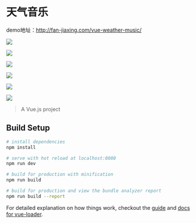 # 天气音乐
demo地址：http://fan-jiaxing.com/vue-weather-music/

![](http://wx4.sinaimg.cn/mw1024/00627l70ly1fix6y1f4w0j308e0dvgpq.jpg)    


![](http://wx4.sinaimg.cn/mw1024/00627l70ly1fix6y2b5rej308c0dwt8v.jpg)    


![](http://wx4.sinaimg.cn/mw1024/00627l70ly1fix6y3gjuvj308c0dwaa8.jpg)    


![](http://wx4.sinaimg.cn/mw1024/00627l70ly1fix6y5crk3j308c0dwjv3.jpg)    


![](http://wx3.sinaimg.cn/mw1024/00627l70ly1fix6y36ylzj308c0dw77f.jpg)    


![](http://wx2.sinaimg.cn/mw1024/00627l70ly1fix6y2q6byj308c0dwq2y.jpg)    

> A Vue.js project

## Build Setup

``` bash
# install dependencies
npm install

# serve with hot reload at localhost:8080
npm run dev

# build for production with minification
npm run build

# build for production and view the bundle analyzer report
npm run build --report
```

For detailed explanation on how things work, checkout the [guide](http://vuejs-templates.github.io/webpack/) and [docs for vue-loader](http://vuejs.github.io/vue-loader).
